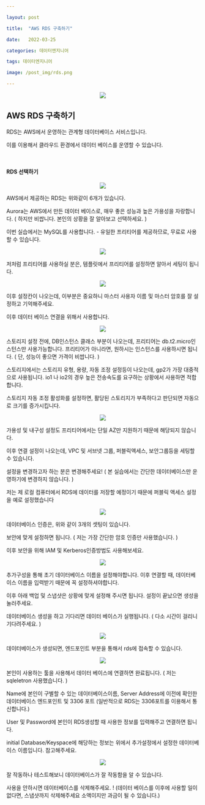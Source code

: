 ```yaml
---

layout: post

title:  "AWS RDS 구축하기"

date:   2022-03-25

categories: 데이터엔지니어

tags: 데이터엔지니어

image: /post_img/rds.png

---
```



<p align="center"><img src="/images/post_img/rds.png"></p>



## AWS RDS 구축하기

RDS는 AWS에서 운영하는 관계형 데이터베이스 서비스입니다.

이를 이용해서 클라우드 환경에서 데이터 베이스를 운영할 수 있습니다.

<br>

#### RDS 선택하기
<p align="center"><img src="/images/post_img/rds1.png"></p>

AWS에서 제공하는 RDS는 위와같이 6개가 있습니다.

Aurora는 AWS에서 만든 데이터 베이스로, 매우 좋은 성능과 높은 가용성을 자랑합니다. ( 하지만 비쌉니다. 본인의 상황을 잘 알아보고 선택하세요. )

이번 실습에서는 MySQL를 사용합니다. - 유일한 프리티어를 제공하므로, 무료로 사용할 수 있습니다.

<p align="center"><img src="/images/post_img/rds2.png"></p>

저처럼 프리티어를 사용하실 분은, 템플릿에서 프리티어를 설정하면 알아서 세팅이 됩니다.

<p align="center"><img src="/images/post_img/rds3.png"></p>

이후 설정칸이 나오는데, 이부분은 중요하니 마스터 사용자 이름 및 마스터 암호를 잘 설정하고 기억해주세요. 

이후 데이터 베이스 연결을 위해서 사용합니다. 

<p align="center"><img src="/images/post_img/rds4.png"></p>

스토리지 설정 전에, DB인스턴스 클래스 부분이 나오는데, 프리티어는 db.t2.micro인스턴스만 사용가능합니다. 프리티어가 아니라면, 원하시는 인스턴스를 사용하시면 됩니다. ( 단, 성능이 좋으면 가격이 비쌉니다. )

스토리지에서는 스토리지 유형, 용량, 자동 조정 설정등이 나오는데, gp2가 가장 대중적으로 사용됩니다. io1 나 io2의 경우 높은 전송속도를 요구하는 상황에서 사용하면 적합합니다.

스토리지 자동 조정 활성화를 설정하면, 활당된 스토리지가 부족하다고 판단되면 자동으로 크기를 증가시킵니다. 

<p align="center"><img src="/images/post_img/rds5.png"></p>

가용성 및 내구성 설정도 프리티어에서는 단일 AZ만 지원하기 때문에 해당되지 않습니다.

이후 연결 설정이 나오는데, VPC 및 서브넷 그룹, 퍼블릭액세스, 보안그룹등을 세팅할 수 있습니다.

설정을 변경하고자 하는 분은 변경해주세요! ( 본 실습에서는 간단한 데이터베이스만 운영하기에 변경하지 않습니다. )

저는 제 로컬 컴퓨터에서 RDS에 데이터를 저장할 예정이기 때문에 퍼블릭 액세스 설정을 예로 설정했습니다

<p align="center"><img src="/images/post_img/rds6.png"></p>

데이터베이스 인증은, 위와 같이 3개의 셋팅이 있습니다. 

보안에 맞게 설정하면 됩니다. ( 저는 가장 간단한 암호 인증만 사용했습니다. )

이후 보안을 위해 IAM 및 Kerberos인증방법도 사용해보세요.

<p align="center"><img src="/images/post_img/rds9.png"></p>

추가구성을 통해 초기 데이터베이스 이름을 설정해야합니다. 이후 연결할 때, 데이터베이스 이름을 입력받기 때문에 꼭 설정하셔야합니다.

이후 아래 백업 및 스냅샷은 상황에 맞게 설정해 주시면 됩니다. 설정이 끝났으면 생성을 눌러주세요.

데이터베이스 생성을 하고 기다리면 데이터 베이스가 실행됩니다. ( 다소 시간이 걸리니 기다려주세요. )

<p align="center"><img src="/images/post_img/rds7.png"></p>

데이터베이스가 생성되면, 엔드포인트 부분을 통해서 rds에 접속할 수 있습니다.

<p align="center"><img src="/images/post_img/rds8.png"></p>

본인이 사용하는 툴을 사용해서 데이터 베이스에 연결하면 완료됩니다. ( 저는 sqleletron 사용했습니다. )

Name에 본인이 구별할 수 있는 데이터베이스이름, Server Address에 이전에 확인한 데이터베이스 엔드포인트 및 3306 포트 (일반적으로 RDS는 3306포트를 이용해서 통신합니다.)

User 및 Password에 본인이 RDS생성할 때 사용한 정보를 입력해주고 연결하면 됩니다.

initial Database/Keyspace에 해당하는 정보는 위에서 추가설정에서 설정한 데이터베이스 이름입니다. 참고해주세요.

<p align="center"><img src="/images/post_img/rds10.png"></p>

잘 작동하나 테스트해보니 데이터베이스가 잘 작동함을 알 수 있습니다.

사용을 안하시면 데이터베이스를 삭제해주세요. ! (데이터 베이스를 이후에 사용할 일이 없다면, 스냅샷까지 삭제해주세요 소액이지만 과금이 될 수 있습니다.)

<br>